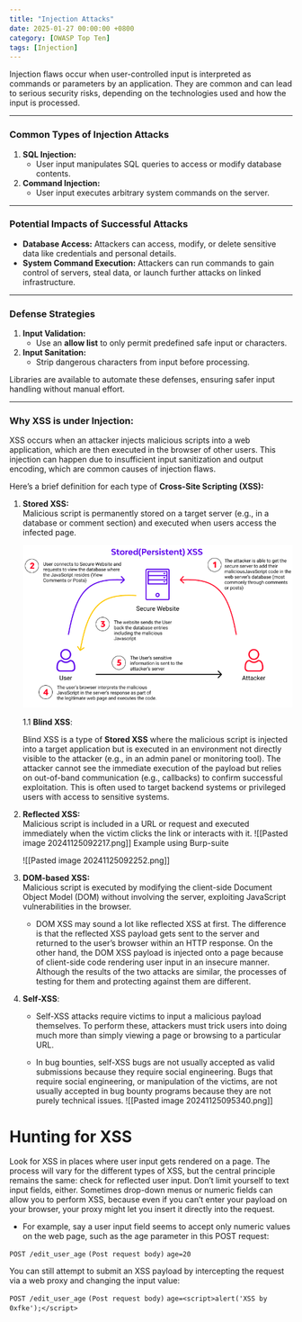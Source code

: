 ```yaml
---
title: "Injection Attacks"
date: 2025-01-27 00:00:00 +0800
category: [OWASP Top Ten]
tags: [Injection]
---
```


Injection flaws occur when user-controlled input is interpreted as commands or parameters by an application. They are common and can lead to serious security risks, depending on the technologies used and how the input is processed.

---

### **Common Types of Injection Attacks**

1. **SQL Injection:**
    - User input manipulates SQL queries to access or modify database contents.
2. **Command Injection:**
    - User input executes arbitrary system commands on the server.

---

### **Potential Impacts of Successful Attacks**

- **Database Access:** Attackers can access, modify, or delete sensitive data like credentials and personal details.
- **System Command Execution:** Attackers can run commands to gain control of servers, steal data, or launch further attacks on linked infrastructure.

---

### **Defense Strategies**

1. **Input Validation:**
    - Use an **allow list** to only permit predefined safe input or characters.
2. **Input Sanitation:**
    - Strip dangerous characters from input before processing.

Libraries are available to automate these defenses, ensuring safer input handling without manual effort.





---
### Why XSS is under Injection:

XSS occurs when an attacker injects malicious scripts into a web application, which are then executed in the browser of other users. This injection can happen due to insufficient input sanitization and output encoding, which are common causes of injection flaws.

Here’s a brief definition for each type of **Cross-Site Scripting (XSS):**

1. **Stored XSS:**  
    Malicious script is permanently stored on a target server (e.g., in a database or comment section) and executed when users access the infected page.
    
    ![stored-xss](https://github.com/0xfke/0xfke.github.io/blob/main/Images/stored.webp)
    
    1.1 **Blind XSS**:
    
    Blind XSS is a type of **Stored XSS** where the malicious script is injected into a target application but is executed in an environment not directly visible to the attacker (e.g., in an admin panel or monitoring tool). The attacker cannot see the immediate execution of the payload but relies on out-of-band communication (e.g., callbacks) to confirm successful exploitation.
    This is often used to target backend systems or privileged users with access to sensitive systems.
    
2. **Reflected XSS:**  
    Malicious script is included in a URL or request and executed immediately when the victim clicks the link or interacts with it.
    ![[Pasted image 20241125092217.png]]
    Example using Burp-suite

	 ![[Pasted image 20241125092252.png]]
    
3. **DOM-based XSS:**  
    Malicious script is executed by modifying the client-side Document Object Model (DOM) without involving the server, exploiting JavaScript vulnerabilities in the browser.
    
    - DOM XSS may sound a lot like reflected XSS at first. The difference is that the reflected XSS payload gets sent to the server and returned to the user’s browser within an HTTP response. On the other hand, the DOM XSS payload is injected onto a page because of client-side code rendering user input in an insecure manner. Although the results of the two attacks are similar, the processes of testing for them and protecting against them are different.

4. **Self-XSS**: 
    -  Self-XSS attacks require victims to input a malicious payload themselves. To perform these, attackers must trick users into doing much more than simply viewing a page or browsing to a particular URL.
    
	- In bug bounties, self-XSS bugs are not usually accepted as valid submissions because they require social engineering. Bugs that require social engineering, or manipulation of the victims, are not usually accepted in bug bounty programs because they are not purely technical issues.
	![[Pasted image 20241125095340.png]]
# Hunting for XSS 
Look for XSS in places where user input gets rendered on a page. The process will vary for the different types of XSS, but the central principle remains the same: check for reflected user input.
Don’t limit yourself to text input fields, either. Sometimes drop-down menus or numeric fields can allow you to perform XSS, because even if you can’t enter your payload on your browser, your proxy might let you insert it directly into the request.

- For example, say a user input field seems to accept only numeric values on the 
web page, such as the age parameter in this POST request:

`POST /edit_user_age`
`(Post request body)`
`age=20`

You can still attempt to submit an XSS payload by intercepting the 
request via a web proxy and changing the input value:


`POST /edit_user_age`
`(Post request body)`
`age=<script>alert('XSS by 0xfke');</script>`


